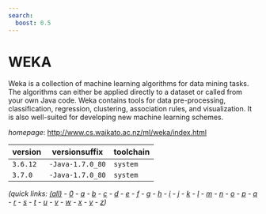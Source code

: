 ```yaml
---
search:
  boost: 0.5
---
```

# WEKA

Weka is a collection of machine learning algorithms for data mining tasks.   The algorithms can either be applied directly to a dataset or called from your own Java code.   Weka contains tools for data pre-processing, classification, regression, clustering,   association rules, and visualization. It is also well-suited for developing new machine   learning schemes.

*homepage*: <http://www.cs.waikato.ac.nz/ml/weka/index.html>

version | versionsuffix | toolchain
--------|---------------|----------
``3.6.12`` | ``-Java-1.7.0_80`` | ``system``
``3.7.0`` | ``-Java-1.7.0_80`` | ``system``


*(quick links: [(all)](../index.md) - [0](../0/index.md) - [a](../a/index.md) - [b](../b/index.md) - [c](../c/index.md) - [d](../d/index.md) - [e](../e/index.md) - [f](../f/index.md) - [g](../g/index.md) - [h](../h/index.md) - [i](../i/index.md) - [j](../j/index.md) - [k](../k/index.md) - [l](../l/index.md) - [m](../m/index.md) - [n](../n/index.md) - [o](../o/index.md) - [p](../p/index.md) - [q](../q/index.md) - [r](../r/index.md) - [s](../s/index.md) - [t](../t/index.md) - [u](../u/index.md) - [v](../v/index.md) - [w](../w/index.md) - [x](../x/index.md) - [y](../y/index.md) - [z](../z/index.md))*

